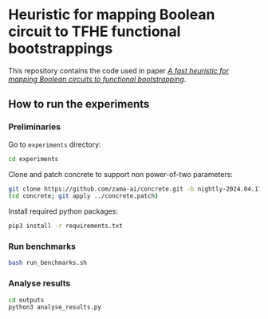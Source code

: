 # Heuristic for mapping Boolean circuit to TFHE functional bootstrappings

This repository contains the code used in paper *[A fast heuristic for mapping Boolean circuits to functional bootstrapping](https://eprint.iacr.org/2024/1204)*.

## How to run the experiments

### Preliminaries

Go to `experiments` directory:
```bash
cd experiments
```

Clone and patch concrete to support non power-of-two parameters:
```bash
git clone https://github.com/zama-ai/concrete.git -b nightly-2024.04.17
(cd concrete; git apply ../concrete.patch)
```

Install required python packages:
```bash
pip3 install -r requirements.txt
```

### Run benchmarks

```bash
bash run_benchmarks.sh
```

### Analyse results

```bash
cd outputs
python3 analyse_results.py
```
